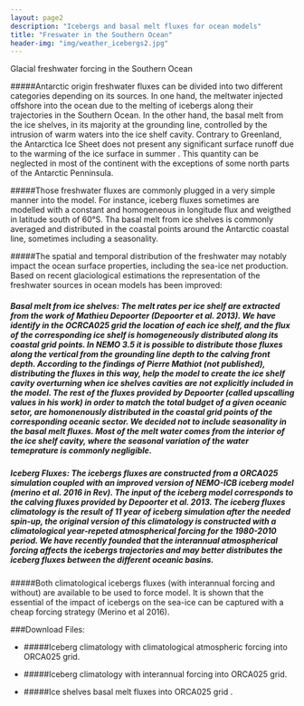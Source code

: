 ```yaml
---
layout: page2
description: "Icebergs and basal melt fluxes for ocean models"
title: "Freswater in the Southern Ocean"
header-img: "img/weather_icebergs2.jpg"
---
```

  


  <script type="{{site.baseurl}}/text/javascript">
    $(function(){
      SyntaxHighlighter.all();
    });
    $(window).load(function(){
      $('.flexslider').flexslider({
        animation: "slide",
        slideshow: false,
        slideshowSpeed: 12000,
        pausePlay: true,
        start: function(slider){
          $('body').removeClass('loading');
        }
      });
    });
  </script>

<!-- 
<div class="container">
	<div class="row">
        <div class="col-lg-8 col-lg-offset-2 col-md-10 col-md-offset-1">
 -->

Glacial freshwater forcing in the Southern Ocean

#####Antarctic origin freshwater fluxes can be divided into two different categories depending on its sources. In one hand, the meltwater injected offshore into the ocean due to the melting of icebergs along their trajectories in the Southern Ocean. In the other hand, the basal melt from the ice shelves, in its majority at the grounding line, controlled by the intrusion of warm waters into the ice shelf cavity. Contrary to Greenland, the Antarctica Ice Sheet does not present any significant surface runoff due to the warming of the ice surface in summer . This quantity can be neglected in most of the continent with the exceptions of some north parts of the Antarctic Penninsula. 


#####Those freshwater fluxes are commonly plugged in a very simple manner into the model. For instance, iceberg fluxes sometimes are modelled with a constant and homogeneous in longitude flux and weigthed in latitude south of 60°S. Tha basal melt from ice shelves is commonly averaged and distributed in the coastal points around the Antarctic coastal line, sometimes including a seasonality.


#####The spatial and temporal distribution of the freshwater may notably impact the ocean surface properties, including the sea-ice net production. Based on recent glaciological estimations the representation of the freshwater sources in ocean models has been improved:

#####   Basal melt from ice shelves: The melt rates per ice shelf are extracted from the work of Mathieu Depoorter (Depoorter et al. 2013). We have identify in the OCRCA025 grid the location of each ice shelf, and the flux of the corresponding ice shelf is homogeneously distributed along its coastal grid points. In NEMO 3.5 it is possible to distribute those fluxes along the vertical from the grounding line depth to the calving front depth. According to the findings of Pierre Mathiot (not published), distributing the fluxes in this way, help the model to create the ice shelf cavity overturning when ice shelves cavities are not explicitly included in the model. The rest of the fluxes provided by Depoorter (called upscalling values in his work) in order to match the total budget of a given oceanic setor, are homonenously distributed in the coastal grid points of the corresponding oceanic sector. We decided not to include seasonality in the basal melt fluxes. Most of the melt water comes from the interior of the ice shelf cavity, where the seasonal variation of the water temeprature is commonly negligible.

#####   Iceberg Fluxes: The icebergs fluxes are constructed from a ORCA025 simulation coupled with an improved version of NEMO-ICB iceberg model (merino et al. 2016 in Rev). The input of the iceberg model corresponds to the calving fluxes provided by Depoorter et al. 2013. The iceberg fluxes climatology is the result of 11 year of iceberg simulation after the needed spin-up, the original version of this climatology is constructed with a climatological year-repeted atmospherical forcing for the 1980-2010 period. We have recently founded that the interannual atmospherical forcing affects the icebergs trajectories and may better distributes the iceberg fluxes between the different oceanic basins.

#####Both climatological icebergs fluxes (with interannual forcing and without) are available to be used to force model. It is shown that the essential of the impact of icebergs on the sea-ice can be captured with a cheap forcing strategy (Merino et al 2016).


###Download Files:

- #####Iceberg climatology with climatological atmospheric forcing into ORCA025 grid.

- #####Iceberg climatology with interannual forcing into ORCA025 grid.

- #####Ice shelves basal melt fluxes into ORCA025 grid .
 

</div>            
